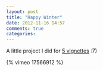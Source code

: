 ```yaml
---
layout: post
title: "Happy Winter"
date: 2012-11-16 14:57
comments: true
categories:
---
```

A little project I did for [5 vignettes](https://vimeo.com/groups/fivebyfive) :7)

{% vimeo 17566912 %}